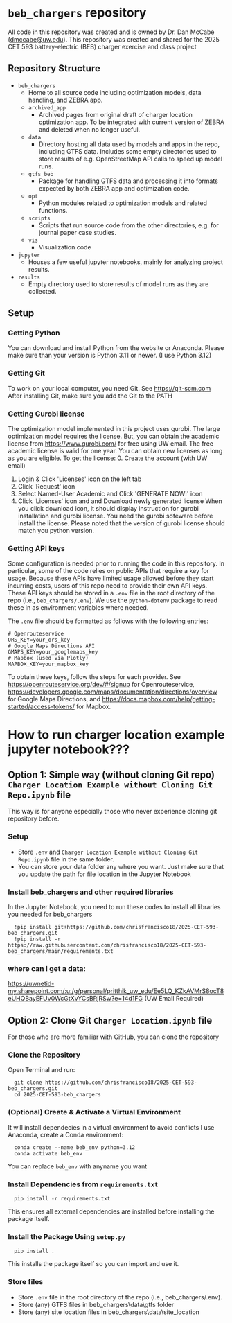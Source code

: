 # `beb_chargers` repository
All code in this repository was created and is owned by Dr. Dan McCabe (dmccabe@uw.edu). This repository was created and shared for the 2025 CET 593 battery-electric (BEB) charger exercise and class project

## Repository Structure
* `beb_chargers`
  * Home to all source code including optimization models, data handling, and ZEBRA app.
  * `archived_app`
    * Archived pages from original draft of charger location optimization app. To be integrated with current version of ZEBRA and deleted when no longer useful.
  * `data`
    * Directory hosting all data used by models and apps in the repo, including GTFS data. Includes some empty directories used to store results of e.g. OpenStreetMap API calls to speed up model runs.
  * `gtfs_beb`
    * Package for handling GTFS data and processing it into formats expected by both ZEBRA app and optimization code.
  * `opt`
    * Python modules related to optimization models and related functions.
  * `scripts`
    * Scripts that run source code from the other directories, e.g. for journal paper case studies.
  * `vis`
    * Visualization code
* `jupyter`
  * Houses a few useful jupyter notebooks, mainly for analyzing project results.
* `results`
  * Empty directory used to store results of model runs as they are collected.

## Setup
### Getting Python
You can download and install Python from the website or Anaconda. Please make sure than your version is Python 3.11 or newer. (I use Python 3.12)
### Getting Git
To work on your local computer, you need Git. See https://git-scm.com
After installing Git, make sure you add the Git to the PATH
### Getting Gurobi license
The optimization model implemented in this project uses gurobi. The large optimization model requires the license. But, you can obtain the academic license from https://www.gurobi.com/ for free using UW email. The free academic license is valid for one year. You can obtain new licenses as long as you are eligible.
To get the license:
0. Create the account (with UW email)
1. Login & Click 'Licenses' icon on the left tab
2. Click 'Request' icon
3. Select Named-User Academic and Click 'GENERATE NOW!' icon
4. Click 'Licenses' icon and and Download newly generated license
When you click download icon, it should display instruction for gurobi installation and gurobi license. You need the gurobi sofeware before install the license. Please noted that the version of gurobi license should match you python version.
### Getting API keys
Some configuration is needed prior to running the code in this repository. In particular, some of the code relies on public APIs that require a key for usage. Because these APIs have limited usage allowed before they start incurring costs, users of this repo need to provide their own API keys. These API keys should be stored in a `.env` file in the root directory of the repo (i.e., `beb_chargers/.env`). We use the `python-dotenv` package to read these in as environment variables where needed.

The `.env` file should be formatted as follows with the following entries:

```
# Openrouteservice
ORS_KEY=your_ors_key
# Google Maps Directions API
GMAPS_KEY=your_googlemaps_key
# Mapbox (used via Plotly)
MAPBOX_KEY=your_mapbox_key
```

To obtain these keys, follow the steps for each provider. See https://openrouteservice.org/dev/#/signup for Openrouteservice, https://developers.google.com/maps/documentation/directions/overview for Google Maps Directions, and https://docs.mapbox.com/help/getting-started/access-tokens/ for Mapbox.

# How to run charger location example jupyter notebook???
## Option 1: Simple way (without cloning Git repo) `Charger Location Example without Cloning Git Repo.ipynb` file
This way is for anyone especially those who never experience cloning git repository before.
### Setup
- Store `.env` and `Charger Location Example without Cloning Git Repo.ipynb` file in the same folder.
- You can store your data folder any where you want. Just make sure that you update the path for file location in the Jupyter Notebook
### Install beb_chargers and other required libraries
In the Jupyter Notebook, you need to run these codes to install all libraries you needed for beb_chargers
```
  !pip install git+https://github.com/chrisfrancisco18/2025-CET-593-beb_chargers.git
  !pip install -r https://raw.githubusercontent.com/chrisfrancisco18/2025-CET-593-beb_chargers/main/requirements.txt
```

### where can I get a data:
https://uwnetid-my.sharepoint.com/:u:/g/personal/pritthik_uw_edu/Ee5LQ_KZkAVMrS8ocT8eUHQBayEFUv0WcGtXvYCsBRjRSw?e=14d1FG
(UW Email Required)

## Option 2: Clone Git `Charger Location.ipynb` file
For those who are more familiar with GitHub, you can clone the repository
### Clone the Repository
Open Terminal and run:
```
  git clone https://github.com/chrisfrancisco18/2025-CET-593-beb_chargers.git
  cd 2025-CET-593-beb_chargers
```
### (Optional) Create & Activate a Virtual Environment
It will install dependecies in a virtual environment to avoid conflicts
I use Anaconda, create a Conda environment:
```
  conda create --name beb_env python=3.12
  conda activate beb_env
```
You can replace `beb_env` with anyname you want
### Install Dependencies from `requirements.txt`
```
  pip install -r requirements.txt
```
This ensures all external dependencies are installed before installing the package itself.
### Install the Package Using `setup.py`
```
  pip install .
```
This installs the package itself so you can import and use it.
### Store files
- Store `.env` file in the root directory of the repo (i.e., beb_chargers/.env).
- Store (any) GTFS files in beb_chargers\data\gtfs folder
- Store (any) site location files in beb_chargers\data\site_location
